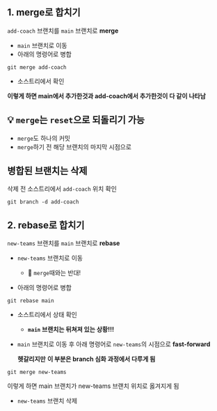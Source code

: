 ## 1. **merge**로 합치기

`add-coach` 브랜치를 `main` 브랜치로 **merge**

- `main` 브랜치로 이동
- 아래의 명령어로 병합

```
git merge add-coach
```

- 소스트리에서 확인

**이렇게 하면 main에서 추가한것과 add-coach에서 추가한것이 다 같이 나타남**



## 💡 `merge`는 `reset`으로 되돌리기 가능

- `merge`도 하나의 커밋
- `merge`하기 전 해당 브랜치의 마지막 시점으로



## 병합된 브랜치는 삭제

삭제 전 소스트리에서 `add-coach` 위치 확인

```
git branch -d add-coach
```



## 2. **rebase**로 합치기

`new-teams` 브랜치를 `main` 브랜치로 **rebase**

- `new-teams` 브랜치로 이동

  - 🛑 `merge`때와는 반대!

  

- 아래의 명령어로 병합

```
git rebase main
```



- 소스트리에서 상태 확인

  - **`main` 브랜치는 뒤쳐져 있는 상황!!!**

  

- `main` 브랜치로 이동 후 아래 명령어로 `new-teams`의 시점으로 **fast-forward**

  **헷갈리지만** **이 부분은 branch 심화 과정에서 다루게 됨**

```
git merge new-teams
```

이렇게 하면 main 브랜치가 new-teams 브랜치 위치로 옳겨지게 됨



- `new-teams` 브랜치 삭제



